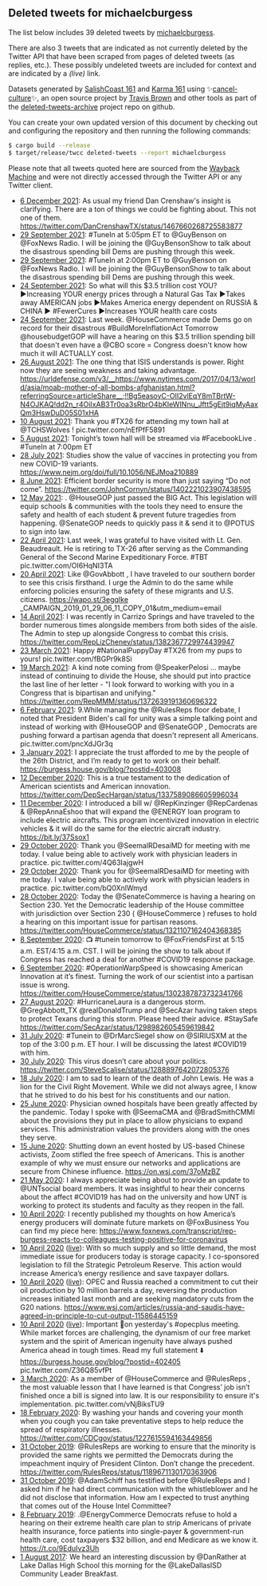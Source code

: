 ## Deleted tweets for michaelcburgess

The list below includes 39 deleted tweets by
[michaelcburgess](https://twitter.com/michaelcburgess).

There are also 3 tweets that are indicated as not currently
deleted by the Twitter API that have been scraped from pages of deleted tweets (as replies, etc.).
These possibly undeleted tweets are included for context and are indicated by a _(live)_ link.


Datasets generated by [SalishCoast 161](https://twitter.com/SalishCoastA) and [Karma 161](https://twitter.com/KarmaOneSixOne)
using ✨[cancel-culture](https://github.com/travisbrown/cancel-culture)✨, an open source project by [Travis Brown](https://twitter.com/travisbrown) 
and other tools as part of the [deleted-tweets-archive](https://github.com/salcoast/deleted-tweets-archive/) project repo on github.

You can create your own updated version of this document by checking out and configuring the
repository and then running the following commands:

```bash
$ cargo build --release
$ target/release/twcc deleted-tweets --report michaelcburgess
```

Please note that all tweets quoted here are sourced from the
[Wayback Machine](https://web.archive.org) and were not directly accessed through the Twitter API or
any Twitter client.

* [ 6 December 2021](https://web.archive.org/web/20211206143602/https://twitter.com/michaelcburgess/status/1467864081352871938): As usual my friend Dan Crenshaw's insight is clarifying.  There are a ton of things we could be fighting about. This not one of them. https://twitter.com/DanCrenshawTX/status/1467660268725583877
* [29 September 2021](https://web.archive.org/web/20210929185651/https://twitter.com/michaelcburgess/status/1443288618248847360): #TuneIn  at 5:05pm ET to   @GuyBenson  on  @FoxNews  Radio. I will be joining the  @GuyBensonShow  to talk about the disastrous spending bill Dems are pushing through this week.
* [29 September 2021](https://web.archive.org/web/20210929174613/https://twitter.com/michaelcburgess/status/1443270851114070023): #TuneIn  at 2:00pm ET to  @GuyBenson  on  @FoxNews  Radio. I will be joining the  @GuyBensonShow  to talk about the disastrous spending bill Dems are pushing through this week.
* [24 September 2021](https://web.archive.org/web/20210924203714/https://twitter.com/michaelcburgess/status/1441501981487423494): So what will this $3.5 trillion cost YOU?  ▶️Increasing YOUR energy prices through a Natural Gas Tax ▶️Takes away AMERICAN jobs  ▶️Makes America energy dependent on RUSSIA & CHINA ▶️ #FewerCures   ▶️Increases YOUR health care costs
* [24 September 2021](https://web.archive.org/web/20210924203714/https://twitter.com/michaelcburgess/status/1441501981487423494): Last week.  @HouseCommerce  made Dems go on record for their disastrous  #BuildMoreInflationAct    Tomorrow  @housebudgetGOP  will have a hearing on this $3.5 trillion spending bill that doesn't even have a  @CBO  score = Congress doesn't know how much it will ACTUALLY cost.
* [26 August 2021](https://web.archive.org/web/20210826224155/https://twitter.com/michaelcburgess/status/1431020608767287296): The one thing that ISIS understands is power. Right now they are seeing weakness and taking advantage.   https://urldefense.com/v3/__https://www.nytimes.com/2017/04/13/world/asia/moab-mother-of-all-bombs-afghanistan.html?referringSource=articleShare__;!!Bg5easoyC-OII2vlEqY8mTBrtW-N4OJKAQ!dd2n_r4OiIxAB3Tr0oa3sRbrO4bKIeWINnu_Jftt5gEjt9iqMyAaxQm3HswDuD05S01xHA
* [10 August 2021](https://web.archive.org/web/20210810152755/https://twitter.com/michaelcburgess/status/1425110846099894272): Thank you  #TX26  for attending my town hall at  @TCHSWolves ! pic.twitter.com/nEfPfF5891
* [ 5 August 2021](https://web.archive.org/web/20210805232257/https://twitter.com/michaelcburgess/status/1423424282902859777): Tonight’s town hall will be streamed via  #FacebookLive .  #TuneIn  at 7:00pm ET
* [28 July 2021](https://web.archive.org/web/20210728183147/https://twitter.com/michaelcburgess/status/1420451894368120834): Studies show the value of vaccines in protecting you from new COVID-19 variants.  https://www.nejm.org/doi/full/10.1056/NEJMoa210889
* [ 8 June 2021](https://web.archive.org/web/20210608170917/https://twitter.com/michaelcburgess/status/1402311459342798850): Efficient border security is more than just saying “Do not come”. https://twitter.com/JohnCornyn/status/1402221023907438595
* [12 May 2021](https://web.archive.org/web/20210512012157/https://twitter.com/michaelcburgess/status/1392288837687250944): .  @HouseGOP  just passed the BIG Act. This legislation will equip schools & communities with the tools they need to ensure the safety and health of each student & prevent future tragedies from happening.  @SenateGOP  needs to quickly pass it & send it to  @POTUS  to sign into law.
* [22 April 2021](https://web.archive.org/web/20210422180008/https://twitter.com/michaelcburgess/status/1385292324373155849): Last week, I was grateful to have visited with Lt. Gen. Beaudreault. He is retiring to TX-26 after serving as the Commanding General of the Second Marine Expeditionary Force.  #TBT  pic.twitter.com/OI6HqNI3TA
* [20 April 2021](https://web.archive.org/web/20210420163026/https://twitter.com/michaelcburgess/status/1384544892039438339): Like  @GovAbbott , I have traveled to our southern border to see this crisis firsthand. I urge the Admin to do the same while enforcing policies ensuring the safety of these migrants and U.S. citizens.  https://wapo.st/3egqIke  _CAMPAIGN_2019_01_29_06_11_COPY_01&utm_medium=email
* [14 April 2021](https://web.archive.org/web/20210414185617/https://twitter.com/michaelcburgess/status/1382407343300882436): I was recently in Carrizo Springs and have traveled to the border numerous times alongside members from both sides of the aisle. The Admin to step up alongside Congress to combat this crisis. https://twitter.com/RepLizCheney/status/1382367729974439947
* [23 March 2021](https://web.archive.org/web/20210323154522/https://twitter.com/michaelcburgess/status/1374386575438618629): Happy  #NationalPuppyDay   #TX26  from my pups to yours! pic.twitter.com/fBGPr9k8Si
* [19 March 2021](https://web.archive.org/web/20210319211627/https://twitter.com/michaelcburgess/status/1373020453510340609): A kind note coming from  @SpeakerPelosi  ... maybe instead of continuing to divide the House, she should put into practice the last line of her letter - "I look forward to working with you in a Congress that is bipartisan and unifying." https://twitter.com/RepMMM/status/1372639191360696322
* [ 6 February 2021](https://web.archive.org/web/20210206020741/https://twitter.com/michaelcburgess/status/1357873500745252865): 9.While managing the  @RulesReps  floor debate, I noted that President Biden's call for unity was a simple talking point and instead of working with  @HouseGOP  and  @SenateGOP , Democrats are pushing forward a partisan agenda that doesn't represent all Americans. pic.twitter.com/pncXdJGr3q
* [ 3 January 2021](https://web.archive.org/web/20210103191124/https://twitter.com/michaelcburgess/status/1345809910081200132): I appreciate the trust afforded to me by the people of the 26th District, and I’m ready to get to work on their behalf. https://burgess.house.gov/blog/?postid=403008
* [12 December 2020](https://web.archive.org/web/20201212031603/https://twitter.com/michaelcburgess/status/1337596931393134592): This is a true testament to the dedication of American scientists and American innovation. https://twitter.com/DepSecHargan/status/1337589086605996034
* [11 December 2020](https://web.archive.org/web/20201211004550/https://twitter.com/michaelcburgess/status/1337196651300077574): I introduced a bill w/  @RepKinzinger   @RepCardenas  &  @RepAnnaEshoo  that will expand the  @ENERGY  loan program to include electric aircrafts. This program incentivized innovation in electric vehicles & it will do the same for the electric aircraft industry. https://bit.ly/37Ssox1
* [29 October 2020](https://web.archive.org/web/20201029011710/https://twitter.com/michaelcburgess/status/1321621769380339713): Thank you  @SeemalRDesaiMD  for meeting with me today. I value being able to actively work with physician leaders in practice. pic.twitter.com/4Q63IajgwH
* [29 October 2020](https://web.archive.org/web/20201029003032/https://twitter.com/michaelcburgess/status/1321610140370567168): Thank you for  @SeemalRDesaiMD  for meeting with me today. I value being able to actively work with physician leaders in practice. pic.twitter.com/bQ0XnlWmyd
* [28 October 2020](https://web.archive.org/web/20201028161226/https://twitter.com/michaelcburgess/status/1321484725551353856): Today the  @SenateCommerce  is having a hearing on Section 230. Yet the Democratic leadership of the House committee with jurisdiction over Section 230 ( @HouseCommerce ) refuses to hold a hearing on this important issue for partisan reasons. https://twitter.com/HouseCommerce/status/1321107162404368385
* [ 8 September 2020](https://web.archive.org/web/20200908014955/https://twitter.com/michaelcburgess/status/1303148472619741184): 📺  #tunein  tomorrow to  @FoxFriendsFirst  at 5:15 a.m. EST/4:15 a.m. CST. I will be joining the show to talk about if Congress has reached a deal for another  #COVID19  response package.
* [ 6 September 2020](https://web.archive.org/web/20200906160234/https://twitter.com/michaelcburgess/status/1302638007623835648): #OperationWarpSpeed  is showcasing American Innovation at it’s finest. Turning the work of our scientist into a partisan issue is wrong. https://twitter.com/HouseCommerce/status/1302387873732341766
* [27 August 2020](https://web.archive.org/web/20200827154222/https://twitter.com/michaelcburgess/status/1299009123590303744): #HurricaneLaura  is a dangerous storm.  @GregAbbott_TX   @realDonaldTrump  and  @SecAzar  having taken steps to protect Texans during this storm. Please heed their advice.  #StaySafe  https://twitter.com/SecAzar/status/1298982605459619842
* [31 July 2020](https://web.archive.org/web/20200731184314/https://twitter.com/michaelcburgess/status/1289270237456605185): #Tunein  to  @DrMarcSiegel  show on  @SIRIUSXM  at the top of the 3:00 p.m. ET hour. I will be discussing the latest  #COVID19  with him.
* [30 July 2020](https://web.archive.org/web/20200730210022/https://twitter.com/michaelcburgess/status/1288942392658333696): This virus doesn’t care about your politics. https://twitter.com/SteveScalise/status/1288897642072805376
* [18 July 2020](https://web.archive.org/web/20200718043135/https://twitter.com/michaelcburgess/status/1284342207189786624): I am to sad to learn of the death of John Lewis. He was a lion for the Civil Right Movement. While we did not always agree, I know that he strived to do his best for his constituents and our nation.
* [25 June 2020](https://web.archive.org/web/20200625220745/https://twitter.com/michaelcburgess/status/1276266253729107972): Physician owned hospitals have been greatly affected by the pandemic. Today I spoke with  @SeemaCMA  and  @BradSmithCMMI  about the provisions they put in place to allow physicians to expand services. This administration values the providers along with the ones they serve.
* [15 June 2020](https://web.archive.org/web/20200615233128/https://twitter.com/michaelcburgess/status/1272670723643813889): Shutting down an event hosted by US-based Chinese activists, Zoom stifled the free speech of Americans. This is another example of why we must ensure our networks and applications are secure from Chinese influence. https://on.wsj.com/37oMzBZ
* [21 May 2020](https://web.archive.org/web/20200521200459/https://twitter.com/michaelcburgess/status/1263548867657728004): I always appreciate being about to provide an update to  @UNTsocial  board members. It was insightful to hear their concerns about the affect  #COVID19  has had on the university and how UNT is working to protect its students and faculty as they reopen in the fall.
* [10 April 2020](https://web.archive.org/web/20200410193318/https://twitter.com/michaelcburgess/status/1248695373557829632): I recently published my thoughts on how America’s energy producers will dominate future markets on  @FoxBusiness     You can find my piece here: https://www.foxnews.com/transcript/rep-burgess-reacts-to-colleagues-testing-positive-for-coronavirus
* [10 April 2020](https://web.archive.org/web/20200410193318/https://twitter.com/michaelcburgess/status/1248695373557829632) ([live](https://twitter.com/michaelcburgess/status/1248695372807012352)): With so much supply and so little demand, the most immediate issue for producers today is storage capacity.   I co-sponsored legislation to fill the Strategic Petroleum Reserve. This action would increase America’s energy resilience and save taxpayer dollars.
* [10 April 2020](https://web.archive.org/web/20200410193318/https://twitter.com/michaelcburgess/status/1248695373557829632) ([live](https://twitter.com/michaelcburgess/status/1248695371901124609)): OPEC and Russia reached a commitment to cut their oil production by 10 million barrels a day, reversing the production increases initiated last month and are seeking mandatory cuts from the G20 nations. https://www.wsj.com/articles/russia-and-saudis-have-agreed-in-principle-to-cut-output-11586445159
* [10 April 2020](https://web.archive.org/web/20200410193318/https://twitter.com/michaelcburgess/status/1248695373557829632) ([live](https://twitter.com/michaelcburgess/status/1248695370445721604)): Important 🧵on yesterday's  #opecplus  meeting.   While market forces are challenging, the dynamism of our free market system and the spirit of American ingenuity have always pushed America ahead in tough times.  Read my full statement ⬇️  https://burgess.house.gov/blog/?postid=402405  pic.twitter.com/Z36Q85vfPt
* [ 3 March 2020](https://web.archive.org/web/20200303191322/https://twitter.com/michaelcburgess/status/1234916481655332865): As a member of  @HouseCommerce  and  @RulesReps , the most valuable lesson that I have learned is that Congress’ job isn’t finished once a bill is signed into law. It is our responsibility to ensure it's implementation. pic.twitter.com/vNjBiksTU9
* [18 February 2020](https://web.archive.org/web/20200218181836/https://twitter.com/michaelcburgess/status/1229818824893005826): By washing your hands and covering your month when you cough you can take preventative steps to help reduce the spread of respiratory illnesses. https://twitter.com/CDCgov/status/1227615594163449856
* [31 October 2019](https://web.archive.org/web/20191031003835/https://twitter.com/michaelcburgess/status/1189695414469120001): @RulesReps  are working to ensure that the minority is provided the same rights we permitted the Democrats during the impeachment inquiry of President Clinton. Don’t change the precedent. https://twitter.com/RulesReps/status/1189671130170363906
* [31 October 2019](https://web.archive.org/web/20191031004424/https://twitter.com/michaelcburgess/status/1189694146400980992): @AdamSchiff  has testified before  @RulesReps  and I asked him if he had direct communication with the whistleblower and he did not disclose that information. How am I expected to trust anything that comes out of the House Intel Committee?
* [ 8 February 2019](https://web.archive.org/web/20190208165658/https://twitter.com/michaelcburgess/status/1093916610824413186): .@EnergyCommerce Democrats refuse to hold a hearing on their extreme health care plan to strip Americans of private health insurance, force patients into single-payer &amp; government-run health care, cost taxpayers $32 billion, and end Medicare as we know it. https://t.co/9EduIvz3Uh
* [ 1 August 2017](https://web.archive.org/web/20170801180654/https://twitter.com/michaelcburgess/status/892446555017445376): We heard an interesting discussion by  @DanRather  at Lake Dallas High School this morning for the  @LakeDallasISD  Community Leader Breakfast.

